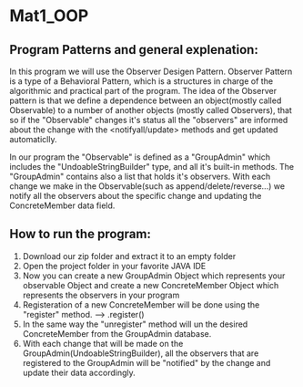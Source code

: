 # Mat1_OOP

## Program Patterns and general explenation:
In this program we will use the Observer Desigen Pattern. 
Observer Pattern is a type of a Behavioral Pattern, which is a structures in charge of the algorithmic and practical part of the program.
The idea of the Observer pattern is that we define a dependence between an object(mostly called Observable) to a number of another 
objects (mostly called Observers), that so if the "Observable" changes it's status all the "observers" are informed about the change with the <notifyall/update> methods and get updated automaticlly.

In our program the "Observable" is defined as a "GroupAdmin" which includes the "UndoableStringBuilder" type, and all it's built-in methods. 
The "GroupAdmin" contains also a list that holds it's observers.
With each change we make in the Observable(such as append/delete/reverse...) we notify all the observers about the specific change and updating the ConcreteMember data field.


## How to run the program:
1. Download our zip folder and extract it to an empty folder
2. Open the project folder in your favorite JAVA IDE
3. Now you can create a new GroupAdmin Object which represents your observable Object and create a new ConcreteMember Object which represents the observers in your program
4. Registeration of a new ConcreteMember will be done using the "register" method. --> <GroupAdminName>.register(<ConcreteMemberName>)
5. In the same way the "unregister" method will un the desired ConcreteMember from the GroupAdmin database. 
6. With each change that will be made on the GroupAdmin(UndoableStringBuilder), all the observers that are registered to the GroupAdmin will be "notified" by the change and update their data accordingly. 


